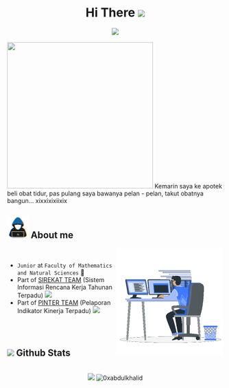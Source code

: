 <!--
**skuknuraknu/skuknuraknu** is a ✨ _special_ ✨ repository because its `README.md` (this file) appears on your GitHub profile.

Here are some ideas to get you started:

- 🔭 I’m currently working on ...
- 🌱 I’m currently learning ...
- 👯 I’m looking to collaborate on ...
- 🤔 I’m looking for help with ...
- 💬 Ask me about ...
- 📫 How to reach me: ...
- 😄 Pronouns: ...
- ⚡ Fun fact: ...
-->
<h1 align="center"><b>Hi There  </b><img src="https://media.giphy.com/media/hvRJCLFzcasrR4ia7z/giphy.gif" width="35"></h1>

<p align="center">
  <a href="https://github.com/DenverCoder1/readme-typing-svg"><img src="https://readme-typing-svg.herokuapp.com?font=Time+New+Roman&color=cyan&size=25&center=true&vCenter=true&width=600&height=100&lines=Assalamualaikum+Warahmatullah+Wr+Wb..&hearts;++;Hi..+There;Active+Learner;Love+to+learn+new+stuffs..<3"></a>
</p>
<img src="https://i.gifer.com/origin/55/55f1f99ec4fceab6af26e290a9bccdcd.gif" width="340" height="340"/>
Kemarin saya ke apotek beli obat tidur, pas pulang saya bawanya pelan - pelan, takut obatnya bangun... xixxixixiixix
<br>

## <picture><img src = "https://github.com/0xAbdulKhalid/0xAbdulKhalid/raw/main/assets/mdImages/about_me.gif" width = 50px></picture> **About me**

<picture> <img align="right" src="https://github.com/0xAbdulKhalid/0xAbdulKhalid/raw/main/assets/mdImages/Right_Side.gif" width = 250px></picture>

<br>

- `Junior` at `Faculty of Mathematics and Natural Sciences` 🏫
- Part of [SIREKAT TEAM](http://sirekat.usk.ac.id) (Sistem Informasi Rencana Kerja Tahunan Terpadu)  <picture> <img src="https://upload.wikimedia.org/wikipedia/en/thumb/c/c3/Unsyiah-logo.svg/640px-Unsyiah-logo.svg.png" width = 20px></picture>
- Part of [PINTER TEAM](https://pinter.usk.ac.id) (Pelaporan Indikator Kinerja Terpadu) <picture> <img src="https://upload.wikimedia.org/wikipedia/en/thumb/c/c3/Unsyiah-logo.svg/640px-Unsyiah-logo.svg.png" width = 20px></picture>

<br><br>
## <img src="https://media.giphy.com/media/iY8CRBdQXODJSCERIr/giphy.gif" width="35"><b> Github Stats </b>
<br>

<div align="center">

<a>
  <img src="https://github-readme-stats.vercel.app/api?username=skuknuraknu&include_all_commits=true&count_private=true&show_icons=true&line_height=20&title_color=7A7ADB&icon_color=2234AE&text_color=D3D3D3&bg_color=0,000000,130F40" width="450"/>
  <img src="https://github-readme-stats.vercel.app/api/top-langs?username=skuknuraknu&show_icons=true&locale=en&layout=compact&line_height=20&title_color=7A7ADB&icon_color=2234AE&text_color=D3D3D3&bg_color=0,000000,130F40" width="375"  alt="0xabdulkhalid"/>

</a>
